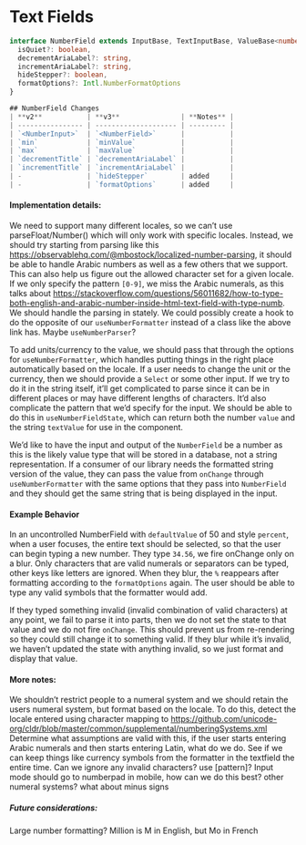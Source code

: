 <!-- Copyright 2020 Adobe. All rights reserved.
This file is licensed to you under the Apache License, Version 2.0 (the "License");
you may not use this file except in compliance with the License. You may obtain a copy
of the License at http://www.apache.org/licenses/LICENSE-2.0
Unless required by applicable law or agreed to in writing, software distributed under
the License is distributed on an "AS IS" BASIS, WITHOUT WARRANTIES OR REPRESENTATIONS
OF ANY KIND, either express or implied. See the License for the specific language
governing permissions and limitations under the License. -->

# Text Fields

```typescript
interface NumberField extends InputBase, TextInputBase, ValueBase<number>, RangeInputBase<number>, Labelable, DOMProps, StyleProps {
  isQuiet?: boolean,
  decrementAriaLabel?: string,
  incrementAriaLabel?: string,
  hideStepper?: boolean,
  formatOptions?: Intl.NumberFormatOptions
}

## NumberField Changes
| **v2**           | **v3**               | **Notes** |
| ---------------- | -------------------- | --------- |
| `<NumberInput>`  | `<NumberField>`      |           |
| `min`            | `minValue`           |           |
| `max`            | `maxValue`           |           |
| `decrementTitle` | `decrementAriaLabel` |           |
| `incrementTitle` | `incrementAriaLabel` |           |
| -                | `hideStepper`        | added     |
| -                | `formatOptions`      | added     |
```

#### Implementation details:
We need to support many different locales, so we can’t use parseFloat/Number() which will only work with specific locales.
Instead, we should try starting from parsing like this https://observablehq.com/@mbostock/localized-number-parsing,
it should be able to handle Arabic numbers as well as a few others that we support.
This can also help us figure out the allowed character set for a given locale.
If we only specify the pattern `[0-9]`, we miss the Arabic numerals, as this talks about https://stackoverflow.com/questions/56011682/how-to-type-both-english-and-arabic-number-inside-html-text-field-with-type-numb.
We should handle the parsing in stately. We could possibly create a hook to do the opposite of our `useNumberFormatter` instead of a class like the above link has.
Maybe `useNumberParser`?

To add units/currency to the value, we should pass that through the options for `useNumberFormatter`,
which handles putting things in the right place automatically based on the locale.
If a user needs to change the unit or the currency, then we should provide a `Select` or some other input.
If we try to do it in the string itself, it’ll get complicated to parse since it can be in different places or may have different lengths of characters.
It’d also complicate the pattern that we’d specify for the input.
We should be able to do this in `useNumberFieldState`, which can return both the number `value` and the string `textValue` for use in the component.

We’d like to have the input and output of the `NumberField` be a number as this is the likely value type that will be stored in a database, not a string representation.
If a consumer of our library needs the formatted string version of the value, they can pass the value from `onChange` through  `useNumberFormatter` with the same options that they pass into `NumberField` and they should get the same string that is being displayed in the input.

#### Example Behavior
In an uncontrolled NumberField with `defaultValue` of 50 and style `percent`, when a user focuses, the entire text should be selected, so that the user can begin typing a new number.
They type `34.56`, we fire onChange only on a blur.
Only characters that are valid numerals or separators can be typed, other keys like letters are ignored.
When they blur, the `%` reappears after formatting according to the `formatOptions` again. The user should be able to type any valid symbols that the formatter would add.

If they typed something invalid (invalid combination of valid characters) at any point, we fail to parse it into parts,
then we do not set the state to that value and we do not fire `onChange`.
This should prevent us from re-rendering so they could still change it to something valid.
If they blur while it’s invalid, we haven’t updated the state with anything invalid, so we just format and display that value.

#### More notes:
We shouldn’t restrict people to a numeral system and we should retain the users numeral system, but format based on the locale.
To do this, detect the locale entered using character mapping to https://github.com/unicode-org/cldr/blob/master/common/supplemental/numberingSystems.xml
Determine what assumptions are valid with this, if the user starts entering Arabic numerals and then starts entering Latin, what do we do.
See if we can keep things like currency symbols from the formatter in the textfield the entire time.
Can we ignore any invalid characters? use [pattern]?
Input mode should go to numberpad in mobile, how can we do this best? other numeral systems? what about minus signs

##### Future considerations:
Large number formatting? Million is M in English, but Mo in French

